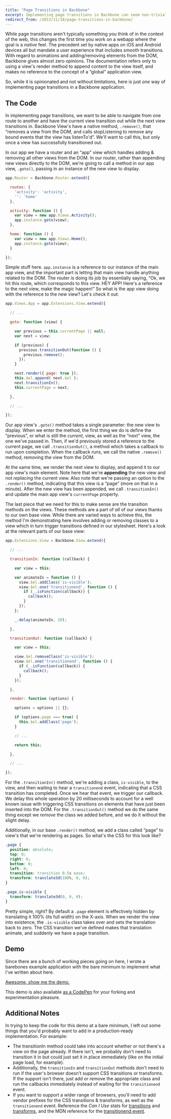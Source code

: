 ```yaml
---
title: "Page Transitions in Backbone"
excerpt: Implementing page transitions in Backbone can seem non-trivial given the overall lack of opinion that Backbone provides. Here's an opinionated way to implement transitions by adding/removing CSS classes and leveraging CSS transitions.
redirect_from: /2013/11/18/page-transitions-in-backbone/
---
```

While page transitions aren't typically something you think of in the context of the web, this changes the first time you work on a webapp where the goal is a *native* feel. The precedent set by native apps on iOS and Android devices all but mandate a user experience that includes smooth transitions. With regard to animations and adding/removing elements from the DOM, Backbone gives almost zero opinions. The documentation refers only to using a view's render method to append content to the view itself, and makes no reference to the concept of a “global” application view.

So, while it is opinionated and not without limitations, here is just *one* way of implementing page transitions in a Backbone application.

## The Code

In implementing page transitions, we want to be able to navigate from one route to another and have the current view transition out while the next view transitions in. Backbone View's have a native method, ```.remove()```, that “removes a view from the DOM, and calls stopListening to remove any bound events that the view has listenTo'd”. We'll want to call this, but only once a view has successfully transitioned out.

In our app we have a router and an “app” view which handles adding & removing all other views from the DOM. In our router, rather than appending new views directly to the DOM, we're going to call a method in our app view, ```.goto()```, passing in an instance of the new view to display.

```js
app.Router = Backbone.Router.extend({

  routes: {
    'activity': 'activity',
    '': 'home'
  },

  activity: function () {
    var view = new app.Views.Activity();
    app.instance.goto(view);
  },

  home: function () {
    var view = new app.Views.Home();
    app.instance.goto(view);
  }

});
```

Simple stuff here. ```app.instance``` is a reference to our instance of the main app view, and the important part is letting that main view handle anything related to the DOM. The router is doing its job by essentially saying, “Ok, we hit this route, which corresponds to this view. HEY APP! Here's a reference to the next view, make the magic happen!” So what is the app view doing with the reference to the new view? Let's check it out:

```js
app.Views.App = app.Extensions.View.extend({

  // ...

  goto: function (view) {

    var previous = this.currentPage || null;
    var next = view;

    if (previous) {
      previous.transitionOut(function () {
        previous.remove();
      });
    }

    next.render({ page: true });
    this.$el.append( next.$el );
    next.transitionIn();
    this.currentPage = next;

  },

  // ...  

});
```

Our app view's ```.goto()``` method takes a single parameter: the new view to display. When we enter the method, the first thing we do is define the “previous”, or what is still the *current*, view, as well as the “next” view, the one we've passed in. Then, if we'd previously stored a reference to the current page, we call ```.transitionOut()```, a method which takes a callback to run upon completion. When the callback runs, we call the native ```.remove()``` method, removing the view from the DOM.

At the same time, we render the next view to display, and append it to our app view's main element. Note here that we're **appending** the new view and not *replacing* the current view. Also note that we're passing an option to the ```.render()``` method, indicating that this view is a “page” (more on that in a minute). After the new view has been appended, we call ```.transitionIn()``` and update the main app view's ```currentPage``` property.

The last piece that we need for this to make sense are the transition methods on the views. These methods are a part of *all* of our views thanks to our own base view. While there are varied ways to achieve this, the method I'm demonstrating here involves adding or removing classes to a view which in turn trigger transitions defined in our stylesheet. Here's a look at the relevant parts of our base view:

```js
app.Extensions.View = Backbone.View.extend({

  // ...

  transitionIn: function (callback) {

    var view = this;

    var animateIn = function () {
      view.$el.addClass('is-visible');
      view.$el.one('transitionend', function () {
        if (_.isFunction(callback)) {
          callback();
        }
      });
    };

    _.delay(animateIn, 20);

  },

  transitionOut: function (callback) {

    var view = this;

    view.$el.removeClass('is-visible');
    view.$el.one('transitionend', function () {
      if (_.isFunction(callback)) {
        callback();
      }
    });

  },

  render: function (options) {

    options = options || {};

    if (options.page === true) {
      this.$el.addClass('page');
    }

    // ...

    return this;

  },

  // ...

});
```

For the ```.transitionIn()``` method, we're adding a class, ```is-visible```, to the view, and then waiting to hear a ```transitionend``` event, indicating that a CSS transition has completed. Once we hear that event, we trigger our callback. We delay this whole operation by 20 milliseconds to account for a well known issue with triggering CSS transitions on elements that have just been inserted into the DOM. For the ```.transitionOut()``` method we do the same thing except we *remove* the class we added before, and we do it without the slight delay.

Additionally, in our base ```.render()``` method, we add a class called “page” to view's that we're rendering as pages. So what's the CSS for this look like?

```css
.page {
  position: absolute;
  top: 0;
  right: 0;
  bottom: 0;
  left: 0;
  transition: transition 0.5s ease;
  transform: translate3d(100%, 0, 0);
}

.page.is-visible {
  transform: translate3d(0, 0, 0);
}
```

Pretty simple, right? By default a ```.page``` element is effectively hidden by translating it 100% (its full width) on the X-axis. When we render the view into existence, the ```.is-visible``` class takes over and sets the translation back to zero. The CSS transition we've defined makes that translation animate, and suddenly we have a page transition.

## Demo

Since there are a bunch of working pieces going on here, I wrote a barebones example application with the bare minimum to implement what I've written about here.

[Awesome, show me the demo.](/labs/backbone-page-transitions)

This demo is also available [as a CodePen](http://codepen.io/mikefowler/pen/Aiyfj) for your forking and experimentation pleasure.

## Additional Notes

In trying to keep the code for this demo at a bare minimum, I left out some things that you'd probably want to add in a production-ready implementation. For example:

* The transitionIn method could take into account whether or not there's a view on the page already. If there isn't, we probably don't need to transition it in but could just set it in place immediately (like on the initial page load, for example).
* Additionally, the ```transitionIn``` and ```transitionOut``` methods don't need to run if the user's browser doesn't support CSS transitions or transforms. If the support isn't there, just add or remove the appropriate class and run the callbacks immediately instead of waiting for the ```transitionend``` event.
* If you want to support a wider range of browsers, you'll need to add vendor prefixes for the CSS transitions & transforms, as well as the ```transitionend``` event. Reference the *Can I Use* stats for [transitions](http://caniuse.com/#search=transition) and [transforms](http://caniuse.com/#search=transform), and the MDN reference for the [transitionend event](https://developer.mozilla.org/en-US/docs/Web/Reference/Events/transitionend).
